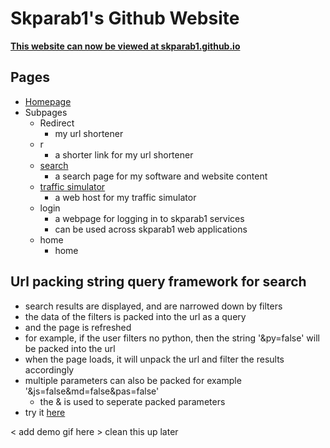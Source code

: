# Skparab1's Github Website
**[This website can now be viewed at skparab1.github.io](https://skparab1.github.io)**

## Pages
- [Homepage](https://skparab1.github.io)
- Subpages
  - Redirect
    - my url shortener
  - r
    - a shorter link for my url shortener
  - [search](https://skparab1.github.io/search)
    - a search page for my software and website content
  - [traffic simulator](https://skparab1.github.io/traffic_simulator)
    - a web host for my traffic simulator
  - login
    - a webpage for logging in to skparab1 services
    - can be used across skparab1 web applications
  - home
    - home

## Url packing string query framework for search
- search results are displayed, and are narrowed down by filters
- the data of the filters is packed into the url as a query
- and the page is refreshed
- for example, if the user filters no python, then the string '&py=false' will be packed into the url
- when the page loads, it will unpack the url and filter the results accordingly
- multiple parameters can also be packed for example '&js=false&md=false&pas=false'
  - the & is used to seperate packed parameters
- try it [here](https://skparab1.github.io/search)

< add demo gif here >
clean this up later

